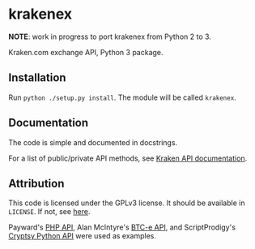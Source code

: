 krakenex
========

**NOTE**: work in progress to port krakenex from Python 2 to 3.

Kraken.com exchange API, Python 3 package.


Installation
-----------

Run `python ./setup.py install`. The module will be called `krakenex`.


Documentation
-------------

The code is simple and documented in docstrings.

For a list of public/private API methods, see
[Kraken API documentation][krakenapidoc].


Attribution
-----------

This code is licensed under the GPLv3 license. It should be available in
`LICENSE`. If not, see [here][gnugpl].

Payward's [PHP API][krakenphpapi], Alan McIntyre's [BTC-e API][btceapi],
and ScriptProdigy's [Cryptsy Python API][cryptsypyapi] were used as
examples.


[gnugpl]: https://www.gnu.org/licenses/gpl-3.0.txt
[krakenphpapi]: https://github.com/payward/kraken-api-client
[btceapi]: https://github.com/alanmcintyre/btce-api
[cryptsypyapi]: https://github.com/ScriptProdigy/CryptsyPythonAPI
[krakenapidoc]: https://www.kraken.com/help/api
